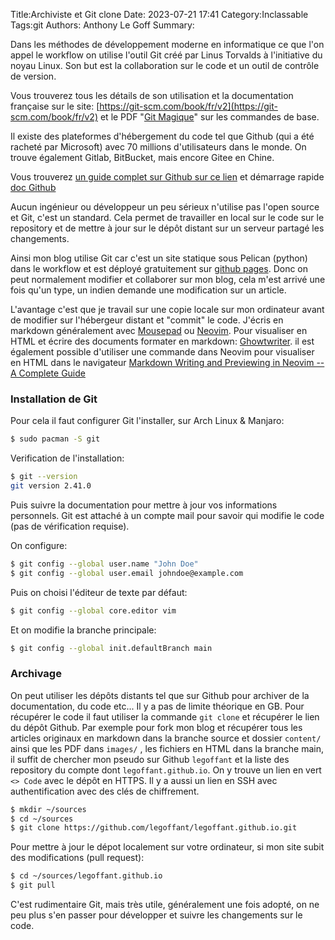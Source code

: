 Title:Archiviste et Git clone
Date: 2023-07-21 17:41
Category:Inclassable
Tags:git
Authors: Anthony Le Goff
Summary:

Dans les méthodes de développement moderne en informatique ce que l'on appel le workflow on utilise l'outil Git créé par Linus Torvalds à l'initiative du noyau Linux. Son but est la collaboration sur le code et un outil de contrôle de version.

Vous trouverez tous les détails de son utilisation et la documentation française sur le site: [https://git-scm.com/book/fr/v2](https://git-scm.com/book/fr/v2) et le PDF "[Git Magique](http://www-cs-students.stanford.edu/~blynn/gitmagic/intl/fr/book.pdf)" sur les commandes de base.

Il existe des plateformes d'hébergement du code tel que Github (qui a été racheté par Microsoft) avec 70 millions d'utilisateurs dans le monde. On trouve également Gitlab, BitBucket, mais encore Gitee en Chine. 

Vous trouverez [un guide complet sur Github sur ce lien](https://www.pierre-giraud.com/git-github-apprendre-cours/) et démarrage rapide [doc Github](https://docs.github.com/fr/get-started/quickstart)

Aucun ingénieur ou développeur un peu sérieux n'utilise pas l'open source et Git, c'est un standard. Cela permet de travailler en local sur le code sur le repository et de mettre à jour sur le dépôt distant sur un serveur partagé les changements.

Ainsi mon blog utilise Git car c'est un site statique sous Pelican (python) dans le workflow et est déployé gratuitement sur [github pages](https://pages.github.com/). Donc on peut normalement modifier et collaborer sur mon blog, cela m'est arrivé une fois qu'un type, un indien demande une modification sur un article.

L'avantage c'est que je travail sur une copie locale sur mon ordinateur avant de modifier sur l'hébergeur distant et "commit" le code. J'écris en markdown généralement avec [Mousepad](https://doc.ubuntu-fr.org/mousepad) ou [Neovim](https://github.com/neovim/neovim/wiki). Pour visualiser en HTML et écrire des documents formater en markdown: [Ghowtwriter](https://ghostwriter.kde.org/fr/). il est également possible d'utiliser une commande dans Neovim pour visualiser en HTML dans le navigateur [Markdown Writing and Previewing in Neovim -- A Complete Guide](https://jdhao.github.io/2019/01/15/markdown_edit_preview_nvim/)

### Installation de Git

Pour cela il faut configurer Git l'installer, sur Arch Linux & Manjaro:
```bash
$ sudo pacman -S git
```

Verification de l'installation:
```bash
$ git --version
git version 2.41.0
```

Puis suivre la documentation pour mettre à jour vos informations personnels. Git est attaché à un compte mail pour savoir qui modifie le code (pas de vérification requise).

On configure:
```bash
$ git config --global user.name "John Doe"
$ git config --global user.email johndoe@example.com
```

Puis on choisi l'éditeur de texte par défaut:
```bash
$ git config --global core.editor vim
```

Et on modifie la branche principale:
```bash
$ git config --global init.defaultBranch main
```

### Archivage

On peut utiliser les dépôts distants tel que sur Github pour archiver de la documentation, du code etc... Il y a pas de limite théorique en GB. Pour récupérer le code il faut utiliser la commande `git clone` et récupérer le lien du dépôt Github. Par exemple pour fork mon blog et récupérer tous les articles originaux en markdown dans la branche source et dossier `content/` ainsi que les PDF dans `images/` , les fichiers en HTML dans la branche main, il suffit de chercher mon pseudo sur Github `legoffant` et la liste des repository du compte dont `legoffant.github.io`. On y trouve un lien en vert `<> Code` avec le dépôt en HTTPS. Il y a aussi un lien en SSH avec authentification avec des clés de chiffrement.

```bash
$ mkdir ~/sources
$ cd ~/sources
$ git clone https://github.com/legoffant/legoffant.github.io.git
```

Pour mettre à jour le dépot localement sur votre ordinateur, si mon site subit des modifications (pull request):

```bash
$ cd ~/sources/legoffant.github.io
$ git pull
```

C'est rudimentaire Git, mais très utile, généralement une fois adopté, on ne peu plus s'en passer pour développer et suivre les changements sur le code.